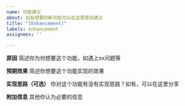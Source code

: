 ```yaml
---
name: 功能建议
about: 如有想要的新功能可以在这里提出建议
title: "[Enhancement]"
labels: enhancement
assignees: ''

---
```


**原因**
简述你为何想要这个功能，如遇上xx问题等

**预期效果**
简述你想要这个功能实现的效果

**实现思路（可选）**
你对这个功能有没有实现思路？如有，可以在这里分享

**附加信息**
其他你认为必要的信息
